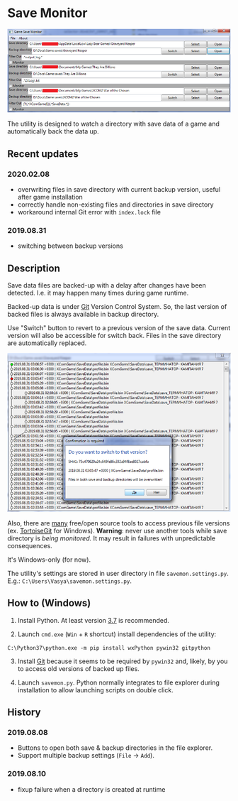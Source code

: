 # Save Monitor

![Main window screenshot](/docs/main_window.png)

The utility is designed to watch a directory with save data of a game and
automatically back the data up.

## Recent updates

### 2020.02.08

* overwriting files in save directory with current backup version,
  useful after game installation
* correctly handle non-existing files and directories in save directory
* workaround internal Git error with `index.lock` file

### 2019.08.31

* switching between backup versions

## Description

Save data files are backed-up with a delay after changes have been detected.
I.e. it may happen many times during game runtime.

Backed-up data is under [Git](https://git-scm.com/about) Version Control
System.
So, the last version of backed files is always available in backup
directory.

Use "Switch" button to revert to a previous version of the save data.
Current version will also be accessible for switch back.
Files in the save directory are automatically replaced.

![Switch window screenshot](/docs/switch_window.png)

Also, there are [many](https://git-scm.com/downloads/guis) free/open source
tools to access previous file versions
(ex. [TortoiseGit](https://tortoisegit.org/download) for Windows).
**Warning**: never use another tools while save directory is _being monitored._
It may result in failures with unpredictable consequences.

It's Windows-only (for now).

The utility's settings are stored in user directory in file
`savemon.settings.py`.
E.g.: `C:\Users\Vasya\savemon.settings.py`.

## How to (Windows)

1. Install Python. At least version 
[3.7](https://www.python.org/downloads/windows/)
is recommended.

2. Launch `cmd.exe` (`Win` + `R` shortcut) install dependencies of the
utility:
```
C:\Python37\python.exe -m pip install wxPython pywin32 gitpython
```

3. Install [Git](https://git-scm.com/download/win) because it seems to
be required by `pywin32` and, likely, by you to access old versions of
backed up files.

4. Launch `savemon.py`.
Python normally integrates to file explorer during installation to
allow launching scripts on double click.

## History

### 2019.08.08

* Buttons to open both save & backup directories in the file explorer.
* Support multiple backup settings (`File` -> `Add`).

### 2019.08.10

* fixup failure when a directory is created at runtime
